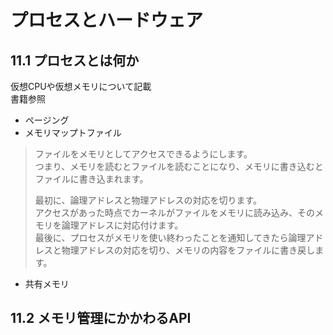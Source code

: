 # プロセスとハードウェア
## 11.1 プロセスとは何か
仮想CPUや仮想メモリについて記載  
書籍参照
- ページング
- メモリマップトファイル
> ファイルをメモリとしてアクセスできるようにします。  
> つまり、メモリを読むとファイルを読むことになり、メモリに書き込むとファイルに書き込まれます。  
>  
> 最初に、論理アドレスと物理アドレスの対応を切ります。  
> アクセスがあった時点でカーネルがファイルをメモリに読み込み、そのメモリを論理アドレスに対応付けます。  
> 最後に、プロセスがメモリを使い終わったことを通知してきたら論理アドレスと物理アドレスの対応を切り、メモリの内容をファイルに書き戻します。
- 共有メモリ


## 11.2 メモリ管理にかかわるAPI
